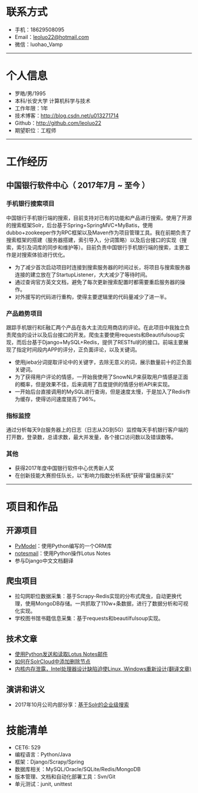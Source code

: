 # 联系方式
- 手机：18629508095
- Email：leoluo22@hotmail.com
- 微信：luohao_Vamp

---
# 个人信息

 - 罗皓/男/1995 
 - 本科/长安大学 计算机科学与技术 
 - 工作年限：1年
 - 技术博客：http://blog.csdn.net/u013271714
 - Github：http://github.com/leoluo22 
 - 期望职位：工程师

---
# 工作经历

## 中国银行软件中心（ 2017年7月 ~ 至今 ）

### 手机银行搜索项目 
中国银行手机银行端的搜索，目前支持对已有的功能和产品进行搜索。使用了开源的搜索框架Solr，后台基于Spring+SpringMVC+MyBatis，使用dubbo+zookeeper作为RPC框架以及Maven作为项目管理工具。我在前期负责了搜索框架的搭建（服务器搭建，索引导入，分词策略）以及后台接口的实现（搜索，索引及词库的同步和维护等）。目前负责中国银行手机银行端的搜索，主要工作是对搜索体验进行优化。

- 为了减少首次启动项目时连接到搜索服务器的时间过长，将项目与搜索服务器连接的建立放在了StartupListener，大大减少了等待时间。
- 通过查询官方英文文档，避免了每次更新搜索配置时都需要重启服务器的操作。
- 对外援写的代码进行重构，使得主要逻辑里的代码量减少了进一半。


### 产品趋势项目 
跟踪手机银行和E融汇两个产品在各大主流应用商店的评论。在此项目中我独立负责爬虫的设计以及后台接口的开发。爬虫主要使用requests和Beautifulsoup实现，而后台基于Django+MySQL+Redis，提供了RESTful的的接口。前端主要展现了指定时间段内APP的评分，正负面评论，以及关键词。

- 使用jieba分词提取评论中的关键字，去除无意义的词，展示数量前十的正负面关键词。
- 为了获得用户评论的情感，一开始我使用了SnowNLP来获取用户情感是正面的概率，但是效果不佳，后来调用了百度提供的情感分析API来实现。
- 一开始后台直接调用的MySQL进行查询，但是速度太慢，于是加入了Redis作为缓存，使得访问速度提高了96%。

### 指标监控

通过分析每天9台服务器上的日志（日志从2G到5G）监控每天手机银行客户端的打开数，登录数，总请求数，最大并发量，各个接口访问数以及错误数等。

### 其他

- 获得2017年度中国银行软件中心优秀新人奖
- 在创新技能大赛担任队长，以“影响力指数分析系统”获得“最佳展示奖”

---
# 项目和作品

## 开源项目
 - [PyModel](https://github.com/LeoLuo22/PyModel)：使用Python编写的一个ORM库
 - [notesmail](https://github.com/LeoLuo22/notesmail)：使用Python操作Lotus Notes
 - 参与Django中文文档翻译

## 爬虫项目

- 拉勾网职位数据采集：基于Scrapy-Redis实现的分布式爬虫，自动更换代理，使用MongoDB存储。一共抓取了110w+条数据，进行了数据分析和可视化实现。
- 学校图书馆书籍信息采集：基于requests和beautilfulsoup实现。

## 技术文章
- [使用Python发送和读取Lotus Notes邮件](http://blog.csdn.net/u013271714/article/details/78364932)
- [如何在SolrCloud中添加删除节点](http://blog.csdn.net/u013271714/article/details/78407826)
- [内核内存泄露，Intel处理器设计缺陷迫使Linux, Windows重新设计(翻译文章)](http://blog.csdn.net/u013271714/article/details/78987094)

## 演讲和讲义
 - 2017年10月公司内部分享：[基于Solr的企业级搜索](https://github.com/LeoLuo22/resume/blob/master/solr-presentation.pptx)

# 技能清单

- CET6: 529
- 编程语言：Python/Java
- 框架：Django/Scrapy/Spring
- 数据库相关：MySQL/Oracle/SQLite/Redis/MongoDB
- 版本管理、文档和自动化部署工具：Svn/Git
- 单元测试：junit, unittest

